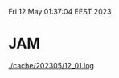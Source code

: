 Fri 12 May 01:37:04 EEST 2023
# JAM
<a href='./cache/202305/12_01.log'>./cache/202305/12_01.log</a>

